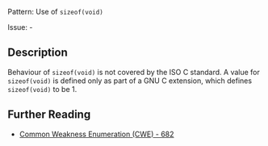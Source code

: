 Pattern: Use of `sizeof(void)`

Issue: -

## Description

Behaviour of `sizeof(void)` is not covered by the ISO C standard. A value for `sizeof(void)` is defined only as part of a GNU C extension, which defines `sizeof(void)` to be 1.

## Further Reading

* [Common Weakness Enumeration (CWE) - 682](https://cwe.mitre.org/data/definitions/682.html)